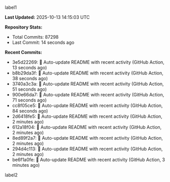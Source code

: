 
label1 
<!-- ACTIVITY_START -->
**Last Updated:** 2025-10-13 14:15:03 UTC

**Repository Stats:**
- Total Commits: 87298
- Last Commit: 14 seconds ago

**Recent Commits:**
- 3e5d22269: 🤖 Auto-update README with recent activity (GitHub Action, 13 seconds ago)
- b8b29da3f: 🤖 Auto-update README with recent activity (GitHub Action, 38 seconds ago)
- 3740a3c3a: 🤖 Auto-update README with recent activity (GitHub Action, 51 seconds ago)
- 900e66da7: 🤖 Auto-update README with recent activity (GitHub Action, 71 seconds ago)
- cc8f05ce5: 🤖 Auto-update README with recent activity (GitHub Action, 84 seconds ago)
- 2d6418fe5: 🤖 Auto-update README with recent activity (GitHub Action, 2 minutes ago)
- 612a18f04: 🤖 Auto-update README with recent activity (GitHub Action, 2 minutes ago)
- 8ed89f2a7: 🤖 Auto-update README with recent activity (GitHub Action, 2 minutes ago)
- 294d4c113: 🤖 Auto-update README with recent activity (GitHub Action, 2 minutes ago)
- be6f1a0fe: 🤖 Auto-update README with recent activity (GitHub Action, 3 minutes ago)
<!-- ACTIVITY_END -->

label2
